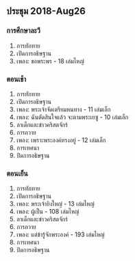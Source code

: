 
## ประชุม 2018-Aug26

### การศึกษาละวี

1. การทักทาย 
2. เปิดการอธิษฐาน 
3. เพลง:  ขอพระพร - 18 เล่มไหญ่

### ตอนเช้า

1. การทักทาย 
2. เปิดการอธิษฐาน 
3. เพลง:  พระเจ้าจัดเตรียมหนทาง - 11 เล่มเล็ก
4. เพลง:  ฉันตัดสินใจแล้ว จะตามพระเยซู - 10 เล่มเล็ก
5. ลาเด็กและข่าวคริสตจักร์
6. การถวาย
7. เพลง:  เพราะพระองค์ทรงอยู่ - 12 เล่มเล็ก
8. การเทศนา
9. ปิดการอธิษฐาน

### ตอนเย็น

1. การทักทาย 
2. เปิดการอธิษฐาน 
3. เพลง:  พระเจ้ายิงใหญ่ - 13 เล่มไหญ่
4. เพลง:  ผู้เป็น - 108 เล่มไหญ่
5. ลาเด็กและข่าวคริสตจักร์
6. การถวาย
7. เพลง:  แต่ข้ารู้จักพระองค์ - 193 เล่มไหญ่
8. การเทศนา
9. ปิดการอธิษฐาน
